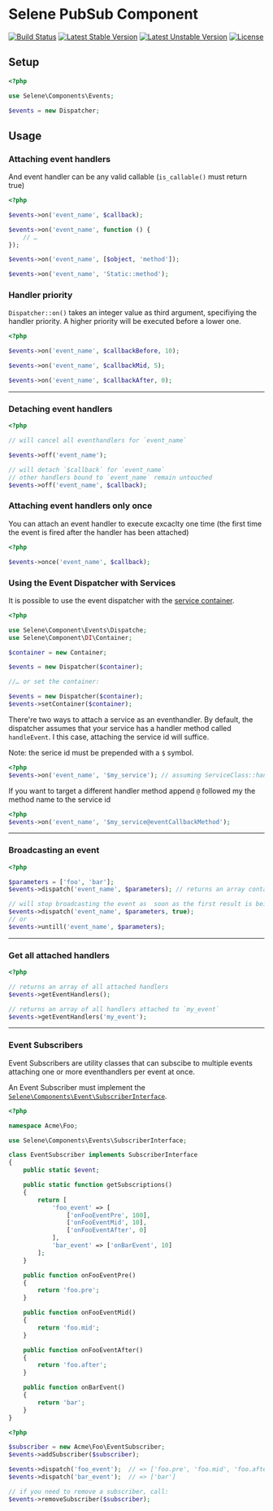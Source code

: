 # Selene PubSub Component 

[![Build Status](https://api.travis-ci.org/seleneapp/events.png?branch=development)](https://travis-ci.org/seleneapp/events)
[![Latest Stable Version](https://poser.pugx.org/selene/events/v/stable.png)](https://packagist.org/packages/selene/events) 
[![Latest Unstable Version](https://poser.pugx.org/selene/events/v/unstable.png)](https://packagist.org/packages/selene/events) 
[![License](https://poser.pugx.org/selene/events/license.png)](https://packagist.org/packages/selene/events)

## Setup

```php
<?php

use Selene\Components\Events;

$events = new Dispatcher;
```

## Usage

### Attaching event handlers

And event handler can be any valid callable (`is_callable()` must return true)

```php
<?php

$events->on('event_name', $callback);

$events->on('event_name', function () {
	// …
});

$events->on('event_name', [$object, 'method']);

$events->on('event_name', 'Static::method');

```

### Handler priority

`Dispatcher::on()` takes an integer value as third argument, specifiying the
handler priority. A higher priority will be executed before a lower one.

```php
<?php

$events->on('event_name', $callbackBefore, 10);

$events->on('event_name', $callbackMid, 5);

$events->on('event_name', $callbackAfter, 0);
```
--------

### Detaching event handlers

```php
<?php

// will cancel all eventhandlers for `event_name`

$events->off('event_name');

// will detach `$callback` for `event_name`
// other handlers bound to `event_name` remain untouched
$events->off('event_name', $callback);

```

### Attaching event handlers only once

You can attach an event handler to execute excaclty one time (the first time
the event is fired after the handler has been attached)

```php
<?php

$events->once('event_name', $callback);

```

### Using the Event Dispatcher with Services

It is possible to use the event dispatcher with the [service
container](https://github.com/seleneapp/dependency-injection).

```php
<?php

use Selene\Component\Events\Dispatche;
use Selene\Component\DI\Container;

$container = new Container;

$events = new Dispatcher($container);

//… or set the container:

$events = new Dispatcher($container);
$events->setContainer($container);


```
There're two ways to attach a service as an eventhandler. By default, the
dispatcher assumes that your service has a handler method called `handleEvent`.
I this case, attaching the service id will suffice.

Note: the serice id must be prepended with a `$` symbol.

```php
<?php
$events->on('event_name', '$my_service'); // assuming ServiceClass::handleEvent() is available
```

If you want to target a different handler method append `@` followed my the
method name to the service id

```php
<?php
$events->on('event_name', '$my_service@eventCallbackMethod'); 
```
---------

### Broadcasting an event

```php
<?php

$parameters = ['foo', 'bar'];
$events->dispatch('event_name', $parameters); // returns an array containing the results returned by the attached handlers.

// will stop broadcasting the event as  soon as the first result is being returned:
$events->dispatch('event_name', $parameters, true); 
// or
$events->untill('event_name', $parameters); 
```
---------

### Get all attached handlers

```php
<?php

// returns an array of all attached handlers
$events->getEventHandlers(); 

// returns an array of all handlers attached to `my_event`
$events->getEventHandlers('my_event'); 
```

---------

### Event Subscribers

Event Subscribers are utility classes that can subscibe to multiple events
attaching one or more eventhandlers per event at once. 

An Event Subscriber must implement the [`Selene\Components\Event\SubscriberInterface`](https://github.com/seleneapp/events/blob/development/SubscriberInterface.php).

```php
<?php

namespace Acme\Foo;

use Selene\Components\Events\SubscriberInterface;

class EventSubscriber implements SubscriberInterface
{
    public static $event;

    public static function getSubscriptions()
    {
        return [
            'foo_event' => [
                ['onFooEventPre', 100],
                ['onFooEventMid', 10],
                ['onFooEventAfter', 0]
            ],
            'bar_event' => ['onBarEvent', 10]
        ];
    }

    public function onFooEventPre()
    {
        return 'foo.pre';
    }

    public function onFooEventMid()
    {
        return 'foo.mid';
    }

    public function onFooEventAfter()
    {
        return 'foo.after';
    }

    public function onBarEvent()
    {
        return 'bar';
    }
}
```

```php
<?php

$subscriber = new Acme\Foo\EventSubscriber;
$events->addSubscriber($subscriber);

$events->dispatch('foo_event');  // => ['foo.pre', 'foo.mid', 'foo.after']
$events->dispatch('bar_event');  // => ['bar']

// if you need to remove a subscriber, call:
$events->removeSubscriber($subscriber);
```
